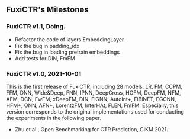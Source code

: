 ## FuxiCTR's Milestones


### FuxiCTR v1.1, Doing.
+ Refactor the code of layers.EmbeddingLayer
+ Fix the bug in padding_idx
+ Fix the bug in loading pretrain embeddings
+ Add tests for DIN, FmFM


### FuxiCTR v1.0, 2021-10-01
This is the first release of FuxiCTR, including 28 models: LR, FM, CCPM, FFM, DNN, Wide&Deep, FNN, IPNN, DeepCross, HOFM, DeepFM, NFM, AFM, DCN, FwFM, xDeepFM, DIN, FiGNN, AutoInt+, FiBiNET, FGCNN, HFM+, ONN, AFN+, LorentzFM, InterHAt, FLEN, FmFM. Especially, this version corresponds to the original implementations used for conducting the experiments in the following paper. 

+ Zhu et al., Open Benchmarking for CTR Prediction, CIKM 2021.






